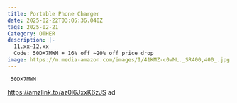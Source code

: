 ```yaml
---
title: Portable Phone Charger
date: 2025-02-22T03:05:36.040Z
tags: 2025-02-21
Category: OTHER
description: |-
  11.xx~12.xx
  Code: 50DX7MWM + 16% off ~20% off price drop
image: https://m.media-amazon.com/images/I/41KMZ-c0vML._SR400,400_.jpg
---
```



<pre class="language-javascript"><code

class="language-javascript"> 50DX7MWM</code></pre>

https://amzlink.to/az0l6JxxK6zJS   ad